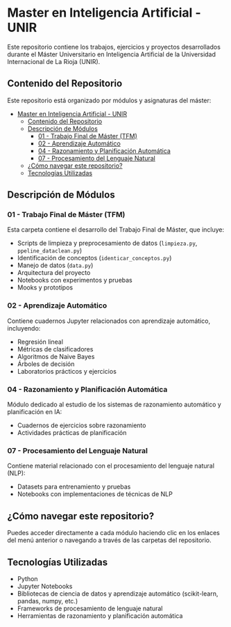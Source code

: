 # Master en Inteligencia Artificial - UNIR

Este repositorio contiene los trabajos, ejercicios y proyectos desarrollados durante el Máster Universitario en Inteligencia Artificial de la Universidad Internacional de La Rioja (UNIR).

## Contenido del Repositorio

Este repositorio está organizado por módulos y asignaturas del máster:

- [Master en Inteligencia Artificial - UNIR](#master-en-inteligencia-artificial---unir)
  - [Contenido del Repositorio](#contenido-del-repositorio)
  - [Descripción de Módulos](#descripción-de-módulos)
    - [01 - Trabajo Final de Máster (TFM)](#01---trabajo-final-de-máster-tfm)
    - [02 - Aprendizaje Automático](#02---aprendizaje-automático)
    - [04 - Razonamiento y Planificación Automática](#04---razonamiento-y-planificación-automática)
    - [07 - Procesamiento del Lenguaje Natural](#07---procesamiento-del-lenguaje-natural)
  - [¿Cómo navegar este repositorio?](#cómo-navegar-este-repositorio)
  - [Tecnologías Utilizadas](#tecnologías-utilizadas)

## Descripción de Módulos

### <a name="01-tfm"></a>01 - Trabajo Final de Máster (TFM)

Esta carpeta contiene el desarrollo del Trabajo Final de Máster, que incluye:

- Scripts de limpieza y preprocesamiento de datos (`limpieza.py`, `ppeline_dataclean.py`)
- Identificación de conceptos (`identicar_conceptos.py`)
- Manejo de datos (`data.py`)
- Arquitectura del proyecto
- Notebooks con experimentos y pruebas
- Mooks y prototipos

### <a name="02-aprendizaje-automatico"></a>02 - Aprendizaje Automático

Contiene cuadernos Jupyter relacionados con aprendizaje automático, incluyendo:

- Regresión lineal
- Métricas de clasificadores
- Algoritmos de Naive Bayes
- Árboles de decisión
- Laboratorios prácticos y ejercicios

### <a name="04-razonamiento-planificacion-automatica"></a>04 - Razonamiento y Planificación Automática

Módulo dedicado al estudio de los sistemas de razonamiento automático y planificación en IA:

- Cuadernos de ejercicios sobre razonamiento
- Actividades prácticas de planificación

### <a name="07-procesamiento-lenguaje-natural"></a>07 - Procesamiento del Lenguaje Natural

Contiene material relacionado con el procesamiento del lenguaje natural (NLP):

- Datasets para entrenamiento y pruebas
- Notebooks con implementaciones de técnicas de NLP

## ¿Cómo navegar este repositorio?

Puedes acceder directamente a cada módulo haciendo clic en los enlaces del menú anterior o navegando a través de las carpetas del repositorio.

## Tecnologías Utilizadas

- Python
- Jupyter Notebooks
- Bibliotecas de ciencia de datos y aprendizaje automático (scikit-learn, pandas, numpy, etc.)
- Frameworks de procesamiento de lenguaje natural
- Herramientas de razonamiento y planificación automática
